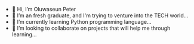- 👋 Hi, I’m Oluwaseun Peter 
- 👀 I’m an fresh graduate, and I'm trying to venture into the TECH world...
- 🌱 I’m currently learning Python programming language...
- 💞️ I’m looking to collaborate on projects that will help me through learning...


<!---
Oluwabest/Oluwabest is a ✨ special ✨ repository because its `README.md` (this file) appears on your GitHub profile.
You can click the Preview link to take a look at your changes.
--->
